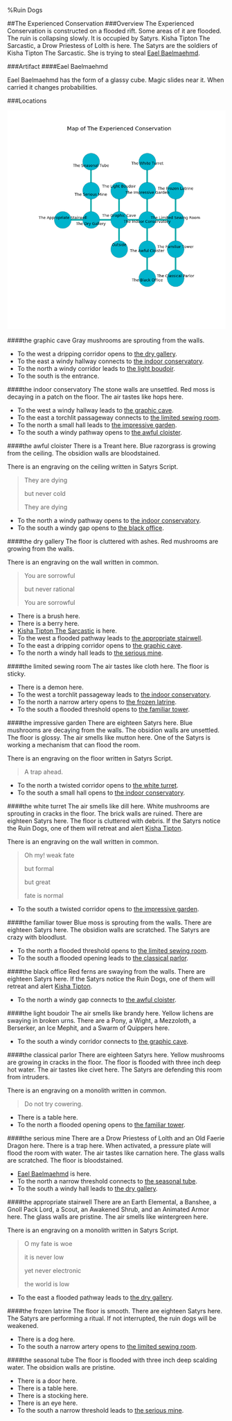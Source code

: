 %Ruin Dogs

##The Experienced Conservation
###Overview
The Experienced Conservation is constructed on a flooded rift. Some areas of it are flooded. The ruin is collapsing slowly. It is occupied by Satyrs. <a name="Kisha-Tipton-The-Sarcastic"></a>Kisha Tipton The Sarcastic, a Drow Priestess of Lolth is here. The Satyrs are the soldiers of Kisha Tipton The Sarcastic. She  is trying to steal [Eael Baelmaehmd](#Eael-Baelmaehmd). 



###Artifact
####<a name="Eael-Baelmaehmd"></a>Eael Baelmaehmd


Eael Baelmaehmd has the form of a glassy cube. Magic slides near it. When carried it changes probabilities. 





###Locations


![](../v2/images/The-Experienced-Conservation.png)

####<a name="the-graphic-cave"></a>the graphic cave
Gray mushrooms are sprouting from the walls. 



* To the west a dripping corridor opens to [the dry gallery](#the-dry-gallery).
* To the east a windy hallway connects to [the indoor conservatory](#the-indoor-conservatory).
* To the north a windy corridor leads to [the light boudoir](#the-light-boudoir).
* To the south is the entrance.


####<a name="the-indoor-conservatory"></a>the indoor conservatory
The stone walls are unsettled. Red moss is decaying in a patch on the floor. The air tastes like hops here. 



* To the west a windy hallway leads to [the graphic cave](#the-graphic-cave).
* To the east a torchlit passageway connects to [the limited sewing room](#the-limited-sewing-room).
* To the north a small hall leads to [the impressive garden](#the-impressive-garden).
* To the south a windy pathway opens to [the awful cloister](#the-awful-cloister).


####<a name="the-awful-cloister"></a>the awful cloister
There is a Treant here. Blue razorgrass is growing from the ceiling. The obsidion walls are bloodstained. 

There is an engraving on the ceiling written in Satyrs Script. 

> They are dying
>
> but never cold
>
> They are dying
>


* To the north a windy pathway opens to [the indoor conservatory](#the-indoor-conservatory).
* To the south a windy gap opens to [the black office](#the-black-office).


####<a name="the-dry-gallery"></a>the dry gallery
The floor is cluttered with ashes. Red mushrooms are growing from the walls. 

There is an engraving on the wall written in common. 

> You are sorrowful
>
> but never rational
>
> You are sorrowful
>


* There is a brush here.
* There is a berry here.
* [Kisha Tipton The Sarcastic](#Kisha-Tipton-The-Sarcastic) is here.
* To the west a flooded pathway leads to [the appropriate stairwell](#the-appropriate-stairwell).
* To the east a dripping corridor opens to [the graphic cave](#the-graphic-cave).
* To the north a windy hall leads to [the serious mine](#the-serious-mine).


####<a name="the-limited-sewing-room"></a>the limited sewing room
The air tastes like cloth here. The floor is sticky. 



* There is a demon here.
* To the west a torchlit passageway leads to [the indoor conservatory](#the-indoor-conservatory).
* To the north a narrow artery opens to [the frozen latrine](#the-frozen-latrine).
* To the south a flooded threshold opens to [the familiar tower](#the-familiar-tower).


####<a name="the-impressive-garden"></a>the impressive garden
There are eighteen Satyrs here. Blue mushrooms are decaying from the walls. The obsidion walls are unsettled. The floor is glossy. The air smells like mutton here. One of the Satyrs is working a mechanism that can flood the room. 

There is an engraving on the floor written in Satyrs Script. 

> A trap ahead.
>


* To the north a twisted corridor opens to [the white turret](#the-white-turret).
* To the south a small hall opens to [the indoor conservatory](#the-indoor-conservatory).


####<a name="the-white-turret"></a>the white turret
The air smells like dill here. White mushrooms are sprouting in cracks in the floor. The brick walls are ruined. There are eighteen Satyrs here. The floor is cluttered with debris. If the Satyrs notice the Ruin Dogs, one of them will retreat and alert [Kisha Tipton](#Kisha-Tipton). 

There is an engraving on the wall written in common. 

> Oh my! weak fate
>
> but formal
>
> but great
>
> fate is normal
>


* To the south a twisted corridor opens to [the impressive garden](#the-impressive-garden).


####<a name="the-familiar-tower"></a>the familiar tower
Blue moss is sprouting from the walls. There are eighteen Satyrs here. The obsidion walls are scratched. The Satyrs are crazy with bloodlust. 



* To the north a flooded threshold opens to [the limited sewing room](#the-limited-sewing-room).
* To the south a flooded opening leads to [the classical parlor](#the-classical-parlor).


####<a name="the-black-office"></a>the black office
Red ferns are swaying from the walls. There are eighteen Satyrs here. If the Satyrs notice the Ruin Dogs, one of them will retreat and alert [Kisha Tipton](#Kisha-Tipton). 



* To the north a windy gap connects to [the awful cloister](#the-awful-cloister).


####<a name="the-light-boudoir"></a>the light boudoir
The air smells like brandy here. Yellow lichens are swaying in broken urns. There are a Pony, a Wight, a Mezzoloth, a Berserker, an Ice Mephit, and a Swarm of Quippers here. 



* To the south a windy corridor connects to [the graphic cave](#the-graphic-cave).


####<a name="the-classical-parlor"></a>the classical parlor
There are eighteen Satyrs here. Yellow mushrooms are growing in cracks in the floor. The floor is flooded with three inch deep hot water. The air tastes like civet here. The Satyrs are defending this room from intruders. 

There is an engraving on a monolith written in common. 

> Do not try cowering.
>


* There is a table here.
* To the north a flooded opening opens to [the familiar tower](#the-familiar-tower).


####<a name="the-serious-mine"></a>the serious mine
There are a Drow Priestess of Lolth and an Old Faerie Dragon here. There is a trap here. When activated, a pressure plate will flood the room with water. The air tastes like carnation here. The glass walls are scratched. The floor is bloodstained. 



* [Eael Baelmaehmd](#Eael-Baelmaehmd) is here.
* To the north a narrow threshold connects to [the seasonal tube](#the-seasonal-tube).
* To the south a windy hall leads to [the dry gallery](#the-dry-gallery).


####<a name="the-appropriate-stairwell"></a>the appropriate stairwell
There are an Earth Elemental, a Banshee, a Gnoll Pack Lord, a Scout, an Awakened Shrub, and an Animated Armor here. The glass walls are pristine. The air smells like wintergreen here. 

There is an engraving on a monolith written in Satyrs Script. 

> O my fate is woe
>
> it is never low
>
> yet never electronic
>
> the world is low
>


* To the east a flooded pathway leads to [the dry gallery](#the-dry-gallery).


####<a name="the-frozen-latrine"></a>the frozen latrine
The floor is smooth. There are eighteen Satyrs here. The Satyrs are performing a ritual. If not interrupted, the ruin dogs will be weakened. 



* There is a dog here.
* To the south a narrow artery opens to [the limited sewing room](#the-limited-sewing-room).


####<a name="the-seasonal-tube"></a>the seasonal tube
The floor is flooded with three inch deep scalding water. The obsidion walls are pristine. 



* There is a door here.
* There is a table here.
* There is a stocking here.
* There is an eye here.
* To the south a narrow threshold leads to [the serious mine](#the-serious-mine).


